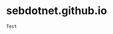 # sebdotnet.github.io

<script type='text/javascript' src='https://ko-fi.com/widgets/widget_2.js'></script><script type='text/javascript'>kofiwidget2.init('Buy me a coffee =]', '#000000', 'K3K65B0H');kofiwidget2.draw();</script> 

```
Test
```